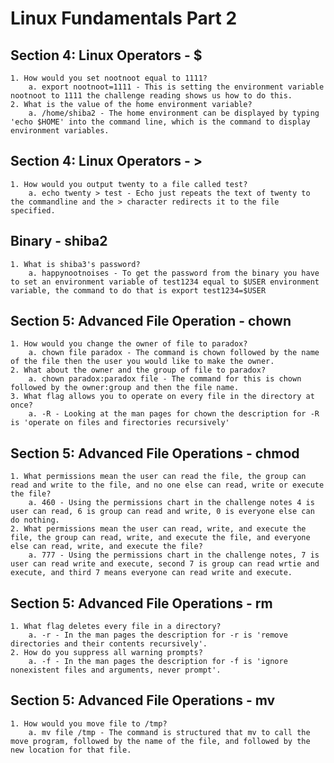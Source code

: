 # Linux Fundamentals Part 2

## Section 4: Linux Operators - $

    1. How would you set nootnoot equal to 1111?
        a. export nootnoot=1111 - This is setting the environment variable nootnoot to 1111 the challenge reading shows us how to do this.
    2. What is the value of the home environment variable?
        a. /home/shiba2 - The home environment can be displayed by typing 'echo $HOME' into the command line, which is the command to display environment variables.

## Section 4: Linux Operators - >

    1. How would you output twenty to a file called test?
        a. echo twenty > test - Echo just repeats the text of twenty to the commandline and the > character redirects it to the file specified.

## Binary - shiba2

    1. What is shiba3's password?
        a. happynootnoises - To get the password from the binary you have to set an environment variable of test1234 equal to $USER environment variable, the command to do that is export test1234=$USER

## Section 5: Advanced File Operation - chown

    1. How would you change the owner of file to paradox?
        a. chown file paradox - The command is chown followed by the name of the file then the user you would like to make the owner.
    2. What about the owner and the group of file to paradox?
        a. chown paradox:paradox file - The command for this is chown followed by the owner:group and then the file name.
    3. What flag allows you to operate on every file in the directory at once?
        a. -R - Looking at the man pages for chown the description for -R is 'operate on files and firectories recursively'

## Section 5: Advanced File Operations - chmod

    1. What permissions mean the user can read the file, the group can read and write to the file, and no one else can read, write or execute the file?
        a. 460 - Using the permissions chart in the challenge notes 4 is user can read, 6 is group can read and write, 0 is everyone else can do nothing.
    2. What permissions mean the user can read, write, and execute the file, the group can read, write, and execute the file, and everyone else can read, write, and execute the file?
        a. 777 - Using the permissions chart in the challenge notes, 7 is user can read write and execute, second 7 is group can read wrtie and execute, and third 7 means everyone can read write and execute.

## Section 5: Advanced File Operations - rm

    1. What flag deletes every file in a directory?
        a. -r - In the man pages the description for -r is 'remove directories and their contents recursively'.
    2. How do you suppress all warning prompts?
        a. -f - In the man pages the description for -f is 'ignore nonexistent files and arguments, never prompt'.

## Section 5: Advanced File Operations - mv

    1. How would you move file to /tmp?
        a. mv file /tmp - The command is structured that mv to call the move program, followed by the name of the file, and followed by the new location for that file.
